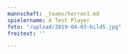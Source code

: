 ```yaml
---
mannschaft: _teams/herren1.md
spielername: A Test Player
foto: "/upload/2019-04-03-bild5.jpg"
freitext: ''

---
```

